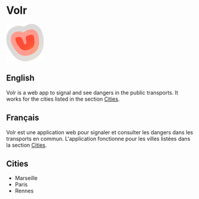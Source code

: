 # Volr

![Volr](https://github.com/pquline/Volr/blob/main/assets/logo/logo-100.png)

## English
Volr is a web app to signal and see dangers in the public transports.
It works for the cities listed in the section [Cities](#cities).

## Français
Volr est une application web pour signaler et consulter les dangers dans les transports en commun.
L'application fonctionne pour les villes listées dans la section [Cities](#cities).

## Cities
- Marseille
- Paris
- Rennes
